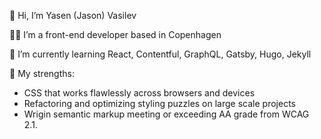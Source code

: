 👋 Hi, I’m Yasen (Jason) Vasilev  

👨‍💻 I’m a front-end developer based in Copenhagen  

🌱 I’m currently learning React, Contentful, GraphQL, Gatsby, Hugo, Jekyll  

💪 My strengths: 
 - CSS that works flawlessly across browsers and devices
 - Refactoring and optimizing styling puzzles on large scale projects
 - Wrigin semantic markup meeting or exceeding AA grade from WCAG 2.1.  



<!---
jason-vasilev/jason-vasilev is a ✨ special ✨ repository because its `README.md` (this file) appears on your GitHub profile.
You can click the Preview link to take a look at your changes.
--->

